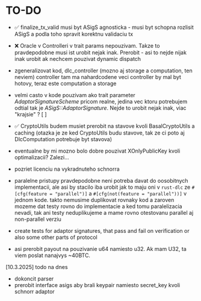 # TO-DO

- ✅ finalize_tx_valid musi byt ASigS agnosticka - musi byt schopna rozlisit ASigS a podla toho spravit korektnu validaciu tx
- ❌ Oracle v Controlleri v trait params nepouzivam. Takze to pravdepodobne musi ist urobit nejak inak. Prerobit - asi to nejde nijak inak urobit ak nechcem pouzivat dynamic dispatch

- zgeneralizovat kod, dlc_controller (mozno aj storage a computation, ten neviem) controller tam ma nahardcodene veci
 controller by mal byt hotovy, teraz este computation a storage

- velmi casto v kode pouzivam ako trait parameter *AdaptorSignatureScheme* pricom realne, jedina vec ktoru potrebujem odtial tak je *ASigS::AdaptorSignature*. Nejde to urobit nejak inak, viac "krajsie" ? [ ]
- ✅ CryptoUtils budem musiet prerobit na stavove kvoli BasalCryptoUtils a caching (otazka je ze ked CryptoUtils budu stavove, tak ze ci poto aj DlcComputation potrebuje byt stavova)
- eventualne by mi mozno bolo dobre pouzivat XOnlyPublicKey kvoli optimalizacii? Zalezi...
- pozriet licenciu na vykradnuteho schnorra

- paralelne pristupy pravdepodobne neni potreba davat do oosobitnych implementacii, ale asi by stacilo iba urobit jak to maju oni v `rust-dlc` ze `#[cfg(feature = "parallel")]` a `#[cfg(not(feature = "parallel"))]` v jednom kode. takto nemusime duplikovat rovnaky kod a zaroven mozeme dat testy rovno do implementacie a ked tomu paralelizacia nevadi, tak ani testy neduplikujeme a mame rovno otestovanu parallel aj non-parallel verziu
- create tests for adaptor signatures, that pass and fail on verification or also some other parts of protocol
- asi prerobit payout na pouzivanie u64 namiesto u32. Ak mam U32, ta viem poslat nanajvys ~40BTC.

[10.3.2025]
todo na dnes
- dokoncit parser
- prerobit interface asigs aby brali keypair namiesto secret_key kvoli schnorr adaptor